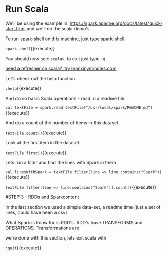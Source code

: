# Run Scala 
We'll be using the example in: 
https://spark.apache.org/docs/latest/quick-start.html
and we'll do the scala demo's 

To run spark-shell on this machine, just type spark-shell

`spark-shell`{{execute}}

You should now see: `scala>`, to exit just type `:q`

[need a refresher on scala?, try leanxinyminutes.com](https://learnxinyminutes.com/docs/scala/)

Let's check out the help function:

`:help`{{execute}}

And do so basic Scala operations - read in a readme file.

`val textFile = spark.read.textFile("/usr/local/spark/README.md")`{{execute}}

And do  a count of the number of items in this dataset.

`textFile.count()`{{execute}}

Look at the first item in the dataset.

`textFile.first()`{{execute}} 

Lets run a filter and find the lines with Spark in them

`val linesWithSpark = textFile.filter(line => line.contains("Spark"))`{{execute}}

`textFile.filter(line => line.contains("Spark")).count()`{{execute}} 

#STEP 3 - RDDs and Sparkcontent

In the last section we used a simple data-set, a readme time (just a set of lines, could have been a csv)

What  Spark is know for is RDD's. RDD's have TRANSFORMS and OPERATIONS. Transformations are 


we're done with this section, lets exit scala with 

`:quit`{{execute}}

